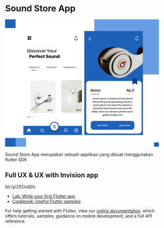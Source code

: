 # Sound Store App

![soundtoreApp](assets/images/soundtoreApp.jpg)


Sound Store App merupakan sebuah applikasi yang dibuat menggunakan flutter SDK 

## Full UX & UX with Invision app
bit.ly/2SOuQ0c



- [Lab: Write your first Flutter app](https://flutter.dev/docs/get-started/codelab)
- [Cookbook: Useful Flutter samples](https://flutter.dev/docs/cookbook)

For help getting started with Flutter, view our
[online documentation](https://flutter.dev/docs), which offers tutorials,
samples, guidance on mobile development, and a full API reference.
